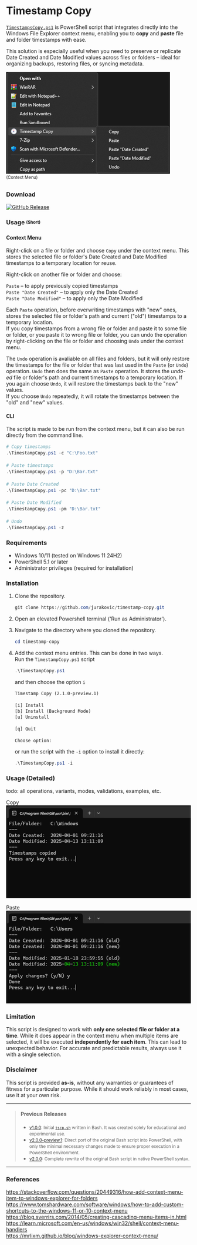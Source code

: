 ﻿
# Timestamp Copy

[`TimestampsCopy.ps1`](./TimestampCopy.ps1) is PowerShell script that integrates directly into the Windows File Explorer context menu, enabling you to **copy** and **paste** file and folder timestamps with ease.

This solution is especially useful when you need to preserve or replicate Date Created and Date Modified values across files or folders – ideal for organizing backups, restoring files, or syncing metadata.

![ContextMenu](img/contextmenu.png)  
<sup>(Context Menu)</sup>

### Download

[![GitHub Release](https://img.shields.io/github/v/release/jurakovic/timestamp-copy?include_prereleases)](https://github.com/jurakovic/timestamp-copy/releases/latest)

### Usage <sub><sup>(Short)</sup></sub>

#### Context Menu

Right-click on a file or folder and choose `Copy` under the context menu. This stores the selected file or folder's Date Created and Date Modified timestamps to a temporary location for reuse.

Right-click on another file or folder and choose:

`Paste` – to apply previously copied timestamps  
`Paste "Date Created"` – to apply only the Date Created  
`Paste "Date Modified"` – to apply only the Date Modified  

Each `Paste` operation, before overwriting timestamps with "new" ones, stores the selected file or folder's path and current ("old") timestamps to a temporary location.  
If you copy timestamps from a wrong file or folder and paste it to some file or folder, or you paste it to wrong file or folder, you can undo the operation by right-clicking on the file or folder and choosing `Undo` under the context menu.  

The `Undo` operation is avaliable on all files and folders, but it will only restore the timestamps for the file or folder that was last used in the `Paste` (or `Undo`) operation. `Undo` then does the same as `Paste` operation. It stores the *undo-ed* file or folder's path and current timestamps to a temporary location. If you again choose `Undo`, it will restore the timestamps back to the "new" values.  
If you choose `Undo` repeatedly, it will rotate the timestamps between the "old" and "new" values.  

#### CLI

The script is made to be run from the context menu, but it can also be run directly from the command line.

```powershell
# Copy timestamps
.\TimestampCopy.ps1 -c "C:\Foo.txt"

# Paste timestamps
.\TimestampCopy.ps1 -p "D:\Bar.txt"

# Paste Date Created
.\TimestampCopy.ps1 -pc "D:\Bar.txt"

# Paste Date Modified
.\TimestampCopy.ps1 -pm "D:\Bar.txt"

# Undo
.\TimestampCopy.ps1 -z
```

### Requirements

- Windows 10/11 (tested on Windows 11 24H2)  
- PowerShell 5.1 or later  
- Administrator privileges (required for installation)

### Installation

1. Clone the repository.
	```powershell
	git clone https://github.com/jurakovic/timestamp-copy.git
	```
2. Open an elevated Powershell terminal ('Run as Administrator').
3. Navigate to the directory where you cloned the repository.
	```powershell
	cd timestamp-copy
	```
4. Add the context menu entries. This can be done in two ways.  
	Run the `TimestampCopy.ps1` script
	```powershell
	.\TimestampCopy.ps1
	```

	and then choose the option `i`
	```text
	Timestamp Copy (2.1.0-preview.1)

	[i] Install
	[b] Install (Background Mode)
	[u] Uninstall

	[q] Quit

	Choose option:
	```

	or run the script with the `-i` option to install it directly:
	```powershell
	.\TimestampCopy.ps1 -i
	```

### Usage (Detailed)

todo: all operations, variants, modes, validations, examples, etc.

Copy  
![Copy](img/copy.png)

Paste  
![Copy](img/paste.png)

### Limitation

This script is designed to work with **only one selected file or folder at a time**. While it does appear in the context menu when multiple items are selected, it will be executed **independently for each item**. This can lead to unexpected behavior. For accurate and predictable results, always use it with a single selection.

### Disclaimer

This script is provided **as-is**, without any warranties or guarantees of fitness for a particular purpose. While it should work reliably in most cases, use it at your own risk.  

---

> #### Previous Releases
>
> - <small>[v1.0.0](https://github.com/jurakovic/timestamp-copy/releases/tag/v.1.0.0): Initial [`tscp.sh`](https://github.com/jurakovic/timestamp-copy/blob/v.1.0.0/tscp.sh) written in Bash. It was created solely for educational and experimental use.</small>  
> - <small>[v2.0.0-preview.1](https://github.com/jurakovic/timestamp-copy/releases/tag/v2.0.0-preview.1): Direct port of the original Bash script into PowerShell, with only the minimal necessary changes made to ensure proper execution in a PowerShell environment.</small>  
> - <small>[v2.0.0](https://github.com/jurakovic/timestamp-copy/releases/tag/v2.0.0): Complete rewrite of the original Bash script in native PowerShell syntax.</small>  

---

### References

<https://stackoverflow.com/questions/20449316/how-add-context-menu-item-to-windows-explorer-for-folders>  
<https://www.tomshardware.com/software/windows/how-to-add-custom-shortcuts-to-the-windows-11-or-10-context-menu>  
<https://blog.sverrirs.com/2014/05/creating-cascading-menu-items-in.html>  
<https://learn.microsoft.com/en-us/windows/win32/shell/context-menu-handlers>  
<https://mrlixm.github.io/blog/windows-explorer-context-menu/>  
